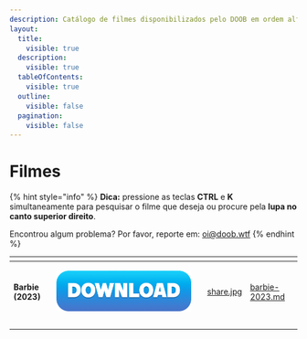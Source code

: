 ```yaml
---
description: Catálogo de filmes disponibilizados pelo DOOB em ordem alfabética.
layout:
  title:
    visible: true
  description:
    visible: true
  tableOfContents:
    visible: true
  outline:
    visible: false
  pagination:
    visible: false
---
```


# Filmes

{% hint style="info" %}
**Dica:** pressione as teclas **CTRL** e **K** simultaneamente para pesquisar o filme que deseja ou procure pela **lupa no canto superior direito**.

Encontrou algum problema? Por favor, reporte em: [oi@doob.wtf](mailto:oi@doob.wtf)
{% endhint %}



<table data-view="cards"><thead><tr><th></th><th></th><th></th><th data-hidden data-card-cover data-type="files"></th><th data-hidden data-card-target data-type="content-ref"></th></tr></thead><tbody><tr><td><strong>Barbie (2023)</strong></td><td><p></p><p><img src="../.gitbook/assets/DOWNLOAD button.png" alt=""></p></td><td></td><td><a href="../.gitbook/assets/share.jpg">share.jpg</a></td><td><a href="barbie-2023.md">barbie-2023.md</a></td></tr><tr><td></td><td></td><td></td><td></td><td></td></tr><tr><td></td><td></td><td></td><td></td><td></td></tr></tbody></table>
